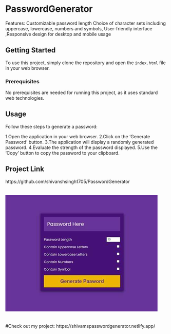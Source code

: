 # PasswordGenerator
Features:  Customizable password length Choice of character sets including uppercase, lowercase, numbers and symbols, User-friendly interface ,Responsive design for desktop and mobile usage
## Getting Started

To use this project, simply clone the repository and open the `index.html` file in your web browser.

### Prerequisites

No prerequisites are needed for running this project, as it uses standard web technologies.



<h2>Usage</h2>
Follow these steps to generate a password:

1.Open the application in your web browser.
2.Click on the ‘Generate Password’ button.
3.The application will display a randomly generated password.
4.Evaluate the strength of the password displayed.
5.Use the ‘Copy’ button to copy the password to your clipboard.

<h2>Project Link</h2>
https://github.com/shivanshsingh1705/PasswordGenerator<br><br><br>
<img src="https://github.com/shivanshsingh1705/PasswordGenerator/blob/main/OIP.jfif" alt="Password Generator"><br><br><br>
#Check out my project:
https://shivamspasswordgenerator.netlify.app/

